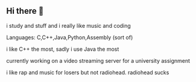 ## Hi there 👋

i study and stuff and i really like music and coding

Languages: C,C++,Java,Python,Assembly (sort of)

i like C++ the most, sadly i use Java the most

currently working on a video streaming server for a university assignment

i like rap and music for losers but not radiohead. radiohead sucks
